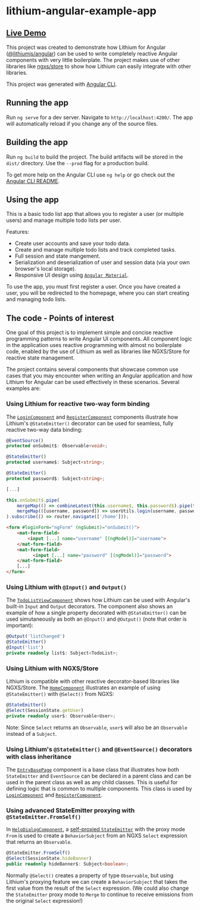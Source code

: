 # lithium-angular-example-app

## **[Live Demo](https://lvlyke.github.io/lithium-angular-example-app)**

This project was created to demonstrate how Lithium for Angular ([@lithiumjs/angular](https://github.com/lVlyke/lithium-angular)) can be used to write completely reactive Angular components with very little boilerplate. The project makes use of other libraries like [ngxs/store](https://github.com/ngxs/store) to show how Lithium can easily integrate with other libraries.

This project was generated with [Angular CLI](https://github.com/angular/angular-cli).

## Running the app

Run `ng serve` for a dev server. Navigate to `http://localhost:4200/`. The app will automatically reload if you change any of the source files.

## Building the app

Run `ng build` to build the project. The build artifacts will be stored in the `dist/` directory. Use the `--prod` flag for a production build.

To get more help on the Angular CLI use `ng help` or go check out the [Angular CLI README](https://github.com/angular/angular-cli/blob/master/README.md).

## Using the app

This is a basic todo list app that allows you to register a user (or multiple users) and manage multiple todo lists per user.

Features:

* Create user accounts and save your todo data.
* Create and manage multiple todo lists and track completed tasks.
* Full session and state mangement.
* Serialization and deserialization of user and session data (via your own browser's local storage).
* Responsive UI design using [```Angular Material```](https://material.angular.io/).

To use the app, you must first register a user. Once you have created a user, you will be redirected to the homepage, where you can start creating and managing todo lists.

## The code - Points of interest

One goal of this project is to implement simple and concise reactive programming patterns to write Angular UI components. All component logic in the application uses reactive programming with almost no boilerplate code, enabled by the use of Lithium as well as libraries like NGXS/Store for reactive state management.

The project contains several components that showcase common use cases that you may encounter when writing an Angular application and how Lithium for Angular can be used effectively in these scenarios. Several examples are:

### Using Lithium for reactive two-way form binding

The [```LoginComponent```](https://github.com/lVlyke/lithium-angular-example-app/blob/master/src/app/pages/login/login.component.ts) and [```RegisterComponent```](https://github.com/lVlyke/lithium-angular-example-app/blob/master/src/app/pages/register/register.component.ts) components illustrate how Lithium's ```@StateEmitter()``` decorator can be used for seamless, fully reactive two-way data binding:

```ts
@EventSource()
protected onSubmit$: Observable<void>;

@StateEmitter()
protected username$: Subject<string>;

@StateEmitter()
protected password$: Subject<string>;

[...]

this.onSubmit$.pipe(
    mergeMap(() => combineLatest(this.username$, this.password$).pipe(take(1))),
    mergeMap(([username, password]) => userUtils.login(username, password).pipe([...]))
).subscribe(() => router.navigate(['/home']));
```

```html
<form #loginForm="ngForm" (ngSubmit)="onSubmit()">
    <mat-form-field>
        <input [...] name="username" [(ngModel)]="username">
    </mat-form-field>
    <mat-form-field>
          <input [...] name="password" [(ngModel)]="password">
    </mat-form-field>
    [...]
</form>
```

### Using Lithium with ```@Input()``` and ```Output()```

The [```TodoListViewComponent```](https://github.com/lVlyke/lithium-angular-example-app/blob/master/src/app/shared/todo-list-view/todo-list-view.component.ts) shows how Lithium can be used with Angular's built-in ```Input``` and ```Output``` decorators. The component also shows an example of how a single property decorated with ```@StateEmitter()``` can be used simutaneously as both an ```@Input()``` and ```@Output()``` (note that order is important):

```ts
@Output('listChanged')
@StateEmitter()
@Input('list')
private readonly list$: Subject<TodoList>;
```

### Using Lithium with NGXS/Store

Lithium is compatible with other reactive decorator-based libraries like NGXS/Store. The [```HomeComponent```](https://github.com/lVlyke/lithium-angular-example-app/blob/master/src/app/pages/home/home.component.ts#L46) illustrates an example of using ```@StateEmitter()``` with ```@Select()``` from NGXS:

```ts
@StateEmitter()
@Select(SessionState.getUser)
private readonly user$: Observable<User>;
```

Note: Since ```Select``` returns an ```Observable```, ```user$``` will also be an ```Observable``` instead of a ```Subject```.

### Using Lithium's ```@StateEmitter()``` and ```@EventSource()``` decorators with class inheritance

The [```EntryBasePage```](https://github.com/lVlyke/lithium-angular-example-app/blob/master/src/app/pages/base/entry/entry-base-page.ts) component is a base class that illustrates how both ```StateEmitter``` and ```EventSource``` can be declared in a parent class and can be used in the parent class as well as any child classes. This is useful for defining logic that is common to multiple components. This class is used by [```LoginComponent```](https://github.com/lVlyke/lithium-angular-example-app/blob/master/src/app/pages/login/login.component.ts) and [```RegisterComponent```](https://github.com/lVlyke/lithium-angular-example-app/blob/master/src/app/pages/register/register.component.ts).

### Using advanced StateEmitter proxying with ```@StateEmitter.FromSelf()```

In [```HelpDialogComponent```](https://github.com/lVlyke/lithium-angular-example-app/blob/master/src/app/pages/home/help-dialog/help-dialog.component.ts), a [self-proxied ```StateEmitter```](https://github.com/lVlyke/lithium-angular#proxied-stateemitters) with the proxy mode ```From``` is used to create a ```BehaviorSubject``` from an NGXS ```Select``` expression that returns an ```Observable```.

```ts
@StateEmitter.FromSelf()
@Select(SessionState.hideBanner)
public readonly hideBanner$: Subject<boolean>;
```

Normally ```@Select()``` creates a property of type ```Observable```, but using Lithium's proxying feature we can create a ```BehaviorSubject``` that takes the first value from the result of the ```Select``` expression. (We could also change the ```StateEmitter``` proxy mode to ```Merge``` to continue to receive emissions from the original ```Select``` expression!)